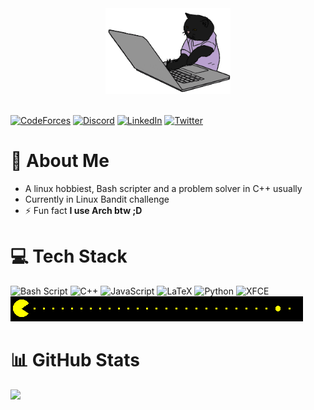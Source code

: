 <div align="center">
<img src="./animation2.gif" width=200></img> </div> <br/>

[![CodeForces](https://img.shields.io/badge/Codeforces-445f9d?style=for-the-badge&logo=Codeforces&logoColor=white)](https://codeforces.com/profile/pxlman)
[![Discord](https://img.shields.io/badge/Discord-7289DA?style=for-the-badge&logo=discord&logoColor=white)](https://discord.gg/.pxlman)
[![LinkedIn](https://img.shields.io/badge/LinkedIn-0077B5?style=for-the-badge&logo=linkedin&logoColor=white)](https://linkedin.com/in/ahmed-ashraf-5902171b9)
[![Twitter](https://img.shields.io/badge/Twitter-1DA1F2?style=for-the-badge&logo=twitter&logoColor=white)](https://x.com/pxlmanx)

# 💫 About Me
- A linux hobbiest, Bash scripter and a problem solver in C++ usually
- Currently in Linux Bandit challenge
- ⚡ Fun fact **I use Arch btw ;D**

# 💻 Tech Stack
![Bash Script](https://img.shields.io/badge/shell_script-%23121011.svg?style=for-the-badge&logo=gnu-bash&logoColor=white)
![C++](https://img.shields.io/badge/c++-%2300599C.svg?style=for-the-badge&logo=c%2B%2B&logoColor=white)
![JavaScript](https://img.shields.io/badge/javascript-%23323330.svg?style=for-the-badge&logo=javascript&logoColor=%23F7DF1E)
![LaTeX](https://img.shields.io/badge/latex-%23008080.svg?style=for-the-badge&logo=latex&logoColor=white)
![Python](https://img.shields.io/badge/python-3670A0?style=for-the-badge&logo=python&logoColor=ffdd54)
![XFCE](https://img.shields.io/badge/XFCE-%232284F2.svg?style=for-the-badge&logo=xfce&logoColor=white)
<br/>
![](./pacman.gif) 
# 📊 GitHub Stats
![](https://github-readme-stats.vercel.app/api/top-langs/?username=pxlman&theme=dark&hide_border=false&include_all_commits=false&count_private=true&layout=compact)
